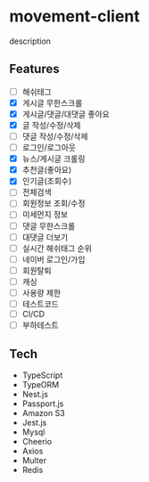 # movement-client

description


## Features
- [ ] 해쉬태그
- [x] 게시글 무한스크롤
- [x] 게시글/댓글/대댓글 좋아요
- [x] 글 작성/수정/삭제
- [ ] 댓글 작성/수정/삭제
- [ ] 로그인/로그아웃
- [x] 뉴스/게시글 크롤링
- [x] 추천글(좋아요)
- [x] 인기글(조회수)
- [ ] 전체검색
- [ ] 회원정보 조회/수정
- [ ] 미세먼지 정보
- [ ] 댓글 무한스크롤
- [ ] 대댓글 더보기
- [ ] 실시간 해쉬태그 순위
- [ ] 네이버 로그인/가입
- [ ] 회원탈퇴
- [ ] 캐싱
- [ ] 사용량 제한
- [ ] 테스트코드
- [ ] CI/CD
- [ ] 부하테스트
## Tech
* TypeScript
* TypeORM
* Nest.js
* Passport.js
* Amazon S3
* Jest.js
* Mysql
* Cheerio
* Axios
* Multer
* Redis


